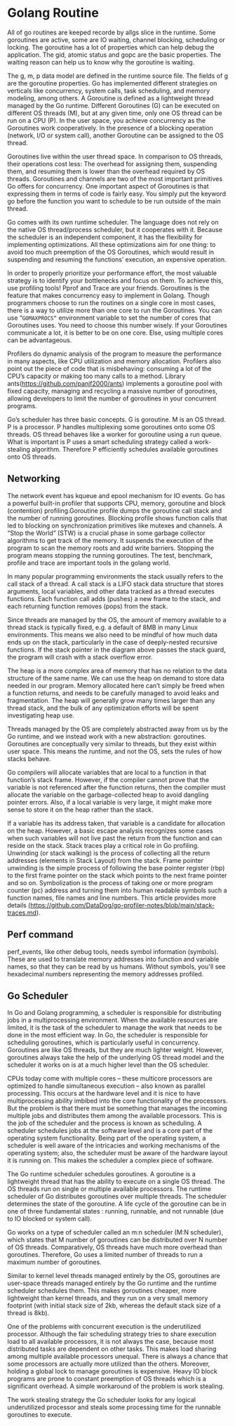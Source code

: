 # Golang Routine

All of go routines are keeped recorde by allgs slice in the runtime. Some goroutines are active, some are IO waiting, channel blocking, scheduling or locking. The goroutine has a lot of properties which can help debug the application. The gid, atomic status and gopc are the basic properties. The waiting reason can help us to know why the goroutine is waiting. 

The g, m, p data model are defined in the runtime source file. The fields of g are the goroutine properties. Go has implemented different strategies on verticals like concurrency, system calls, task scheduling, and memory modeling, among others. A Goroutine is defined as a lightweight thread managed by the Go runtime. Different Goroutines (G) can be executed on different OS threads (M), but at any given time, only one OS thread can be run on a CPU (P). In the user space, you achieve concurrency as the Goroutines work cooperatively. In the presence of a blocking operation (network, I/O or system call), another Goroutine can be assigned to the OS thread.

Goroutines live within the user thread space. In comparison to OS threads, their operations cost less: The overhead for assigning them, suspending them, and resuming them is lower than the overhead required by OS threads. Goroutines and channels are two of the most important primitives Go offers for concurrency. One important aspect of Goroutines is that expressing them in terms of code is fairly easy. You simply put the keyword go before the function you want to schedule to be run outside of the main thread.

Go comes with its own runtime scheduler. The language does not rely on the native OS thread/process scheduler, but it cooperates with it. Because the scheduler is an independent component, it has the flexibility for implementing optimizations. All these optimizations aim for one thing: to avoid too much preemption of the OS Goroutines, which would result in suspending and resuming the functions’ execution, an expensive operation.

In order to properly prioritize your performance effort, the most valuable strategy is to identify your bottlenecks and focus on them. To achieve this, use profiling tools! Pprof and Trace are your friends. Goroutines is the feature that makes concurrency easy to implement in Golang. Though programmers choose to run the routines on a single core in most cases, there is a way to utilize more than one core to run the Goroutines. You can use “`GOMAXPROCS“` environment variable to set the number of cores that Goroutines uses. You need to choose this number wisely. If your Goroutines communicate a lot, it is better to be on one core. Else, using multiple cores can be advantageous.

Profilers do dynamic analysis of the program to measure the performance in many aspects, like CPU utilization and memory allocation. Profilers also point out the piece of code that is misbehaving: consuming a lot of the CPU’s capacity or making too many calls to a method. Library ants(https://github.com/panjf2000/ants) implements a goroutine pool with fixed capacity, managing and recycling a massive number of goroutines, allowing developers to limit the number of goroutines in your concurrent programs.

Go’s scheduler has three basic concepts. G is goroutine. M is an OS thread. P is a processor. P handles multiplexing some goroutines onto some OS threads. OS thread behaves like a worker for goroutine using a run queue. What is important is P uses a smart scheduling strategy called a work-stealing algorithm. Therefore P efficiently schedules available goroutines onto OS threads. 

## Networking

The network event has kqueue and epool mechanism for IO events. Go has a powerful built-in profiler that supports CPU, memory, goroutine and block (contention) profiling.Goroutine profile dumps the goroutine call stack and the number of running goroutines. Blocking profile shows function calls that led to blocking on synchronization primitives like mutexes and channels. A “Stop the World” (STW) is a crucial phase in some garbage collector algorithms to get track of the memory. It suspends the execution of the program to scan the memory roots and add write barriers. Stopping the program means stopping the running goroutines. The test, benchmark, profile and trace are important tools in the golang world. 

In many popular programming environments the stack usually refers to the call stack of a thread. A call stack is a LIFO stack data structure that stores arguments, local variables, and other data tracked as a thread executes functions. Each function call adds (pushes) a new frame to the stack, and each returning function removes (pops) from the stack.

Since threads are managed by the OS, the amount of memory available to a thread stack is typically fixed, e.g. a default of 8MB in many Linux environments. This means we also need to be mindful of how much data ends up on the stack, particularly in the case of deeply-nested recursive functions. If the stack pointer in the diagram above passes the stack guard, the program will crash with a stack overflow error.

The heap is a more complex area of memory that has no relation to the data structure of the same name. We can use the heap on demand to store data needed in our program. Memory allocated here can’t simply be freed when a function returns, and needs to be carefully managed to avoid leaks and fragmentation. The heap will generally grow many times larger than any thread stack, and the bulk of any optimization efforts will be spent investigating heap use.

Threads managed by the OS are completely abstracted away from us by the Go runtime, and we instead work with a new abstraction: goroutines. Goroutines are conceptually very similar to threads, but they exist within user space. This means the runtime, and not the OS, sets the rules of how stacks behave.

Go compilers will allocate variables that are local to a function in that function’s stack frame. However, if the compiler cannot prove that the variable is not referenced after the function returns, then the compiler must allocate the variable on the garbage-collected heap to avoid dangling pointer errors. Also, if a local variable is very large, it might make more sense to store it on the heap rather than the stack.

If a variable has its address taken, that variable is a candidate for allocation on the heap. However, a basic escape analysis recognizes some cases when such variables will not live past the return from the function and can reside on the stack. Stack traces play a critical role in Go profiling. Unwinding (or stack walking) is the process of collecting all the return addresses (elements in Stack Layout) from the stack. Frame pointer unwinding is the simple process of following the base pointer register (rbp) to the first frame pointer on the stack which points to the next frame pointer and so on. Symbolization is the process of taking one or more program counter (pc) address and turning them into human readable symbols such a function names, file names and line numbers. This article provides more details (https://github.com/DataDog/go-profiler-notes/blob/main/stack-traces.md).

## Perf command

perf_events, like other debug tools, needs symbol information (symbols). These are used to translate memory addresses into function and variable names, so that they can be read by us humans. Without symbols, you'll see hexadecimal numbers representing the memory addresses profiled.

## Go Scheduler

In Go and Golang programming, a scheduler is responsible for distributing jobs in a multiprocessing environment. When the available resources are limited, it is the task of the scheduler to manage the work that needs to be done in the most efficient way. In Go, the scheduler is responsible for scheduling goroutines, which is particularly useful in concurrency. Goroutines are like OS threads, but they are much lighter weight. However, goroutines always take the help of the underlying OS thread model and the scheduler it works on is at a much higher level than the OS scheduler. 

CPUs today come with multiple cores – these multicore processors are optimized to handle simultaneous execution – also known as parallel processing. This occurs at the hardware level and it is nice to have multiprocessing ability imbibed into the core functionality of the processors. But the problem is that there must be something that manages the incoming multiple jobs and distributes them among the available processors. This is the job of the scheduler and the process is known as scheduling. A scheduler schedules jobs at the software level and is a core part of the operating system functionality. Being part of the operating system, a scheduler is well aware of the intricacies and working mechanisms of the operating system; also, the scheduler must be aware of the hardware layout it is running on. This makes the scheduler a complex piece of software.

The Go runtime scheduler schedules goroutines. A goroutine is a lightweight thread that has the ability to execute on a single OS thread. The OS threads run on single or multiple available processors. The runtime scheduler of Go distributes goroutines over multiple threads. The scheduler determines the state of the goroutine. A life cycle of the goroutine can be in one of three fundamental states : running, runnable, and not runnable (due to IO blocked or system call).

Go works on a type of scheduler called an m:n scheduler (M:N scheduler), which states that M number of goroutines can be distributed over N number of OS threads. Comparatively, OS threads have much more overhead than goroutines. Therefore, Go uses a limited number of threads to run a maximum number of goroutines.

Similar to kernel level threads managed entirely by the OS, goroutines are user-space threads managed entirely by the Go runtime and the runtime scheduler schedules them. This makes goroutines cheaper, more lightweight than kernel threads, and they run on a very small memory footprint (with initial stack size of 2kb, whereas the default stack size of a thread is 8kb).

One of the problems with concurrent execution is the underutilized processor. Although the fair scheduling strategy tries to share execution load to all available processors, it is not always the case, because most distributed tasks are dependent on other tasks. This makes load sharing among multiple available processors unequal. There is always a chance that some processors are actually more utilized than the others. Moreover, holding a global lock to manage goroutines is expensive. Heavy IO block programs are prone to constant preemption of OS threads which is a significant overhead. A simple workaround of the problem is work stealing.

The work stealing strategy the Go scheduler looks for any logical underutilized processor and steals some processing time for the runnable goroutines to execute.

